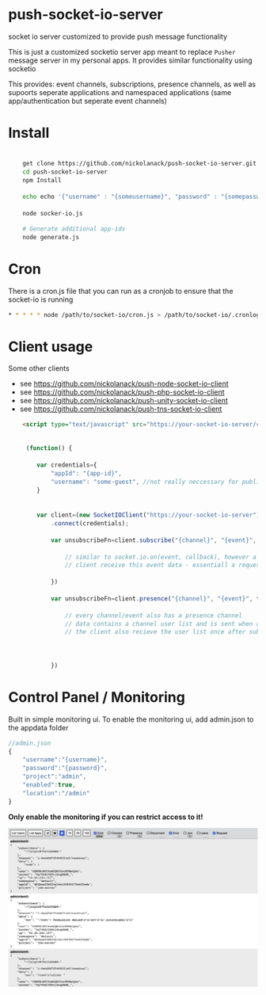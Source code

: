 # push-socket-io-server
socket io server customized to provide push message functionality

This is just a customized socketio server app meant to replace `Pusher` message server in my personal apps. It provides similar functionality using socketio 

This provides: event channels, subscriptions, presence channels, as well as supoorts seperate applications and namespaced applications (same app/authentication but seperate event channels) 




# Install

```bash

	get clone https://github.com/nickolanack/push-socket-io-server.git
	cd push-socket-io-server
	npm Install

	echo echo '{"username" : "{someusername}", "password" : "{somepassword}"}' > appdata/{app-id}.json

	node socker-io.js


```

```bash
	# Generate additional app-ids 
	node generate.js
```

# Cron

There is a cron.js file that you can run as a cronjob to ensure that the socket-io is running

```bash
* * * * * node /path/to/socket-io/cron.js > /path/to/socket-io/.cronlog 2>&1
```

# Client usage 

Some other clients
- see https://github.com/nickolanack/push-node-socket-io-client
- see https://github.com/nickolanack/push-php-socket-io-client
- see https://github.com/nickolanack/push-unity-socket-io-client
- see https://github.com/nickolanack/push-tns-socket-io-client

```html
	<script type="text/javascript" src="https://your-socket-io-server/client.js"></script>
```


```js

	 (function() {

        var credentials={
            "appId": "{app-id}",
            "username": "some-guest", //not really neccessary for public read only event streams but useful for server logging
        }


        var client=(new SocketIOClient("https://your-socket-io-server"))
	    	.connect(credentials);
	    	
		   	var unsubscribeFn=client.subscribe("{channel}", "{event}", function(data){

	    		// similar to socket.io.on(event, callback), however a channel/event subscription request is sent to server before the 
	    		// client receive this event data - essentiall a request to join a socketio 'room'
	    		
	    	})
	    	
	    	var unsubscribeFn=client.presence("{channel}", "{event}", function(data){

	    		// every channel/event also has a presence channel
	    		// data contains a channel user list and is sent when a user joins or leaves
	    		// the client also recieve the user list once after subscribing to the presence channel
	    		 
	    		
	    		
	    	})


```

# Control Panel / Monitoring

Built in simple monitoring ui. To enable the monitoring ui, add admin.json to the appdata folder
```js
//admin.json 
{
	"username":"{username}",
	"password":"{password}",
	"project":"admin",
	"enabled":true,
	"location":"/admin"
}
```

**Only enable the monitoring if you can restrict access to it!**

![Control Panel](https://raw.githubusercontent.com/nickolanack/push-socket-io-server/master/controlpanel.png)
